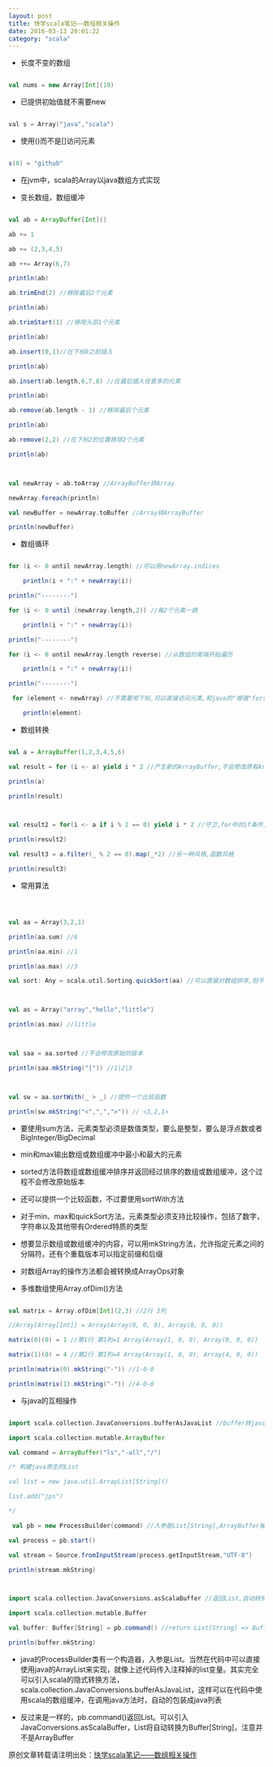 ```yaml
---
layout: post
title: 快学scala笔记——数组相关操作
date: 2016-03-13 20:01:22
category: "scala"
---
```


- 长度不变的数组

```scala

val nums = new Array[Int](10)

```

- 已提供初始值就不需要new

```scala

﻿val s = Array("java","scala")

```

- 使用()而不是[]访问元素

```scala

s(0) = "github"

```

- 在jvm中，scala的Array以java数组方式实现

- 变长数组，数组缓冲

```scala

val ab = ArrayBuffer[Int]()

ab += 1

ab += (2,3,4,5)

ab ++= Array(6,7)

println(ab)

ab.trimEnd(2) //移除最后2个元素

println(ab)

ab.trimStart(1) //移除头部1个元素

println(ab)

ab.insert(0,1)//在下标0之前插入

println(ab)

ab.insert(ab.length,6,7,8) //在最后插入任意多的元素

println(ab)

ab.remove(ab.length - 1) //移除最后个元素

println(ab)

ab.remove(2,2) //在下标2的位置移除2个元素

println(ab)



val newArray = ab.toArray //ArrayBuffer转Array

newArray.foreach(println)

val newBuffer = newArray.toBuffer //Array转ArrayBuffer

println(newBuffer)

```

- 数组循环

```scala

for (i <- 0 until newArray.length) //可以用newArray.indices

    println(i + ":" + newArray(i))

println("--------")

for (i <- 0 until (newArray.length,2)) //每2个元素一跳

    println(i + ":" + newArray(i))

println("--------")

for (i <- 0 until newArray.length reverse) //从数组的尾端开始遍历

    println(i + ":" + newArray(i))

println("--------")

 for (element <- newArray) //不需要用下标,可以直接访问元素,和java的"增强"for循环相似

    println(element)

```

- 数组转换

```scala

val a = ArrayBuffer(1,2,3,4,5,6)

val result = for (i <- a) yield i * 2 //产生新的ArrayBuffer,不会修改原有ArrayBuffer

println(a)

println(result)



val result2 = for(i <- a if i % 2 == 0) yield i * 2 //守卫,for中的if条件,对偶数翻倍

println(result2)

val result3 = a.filter(_ % 2 == 0).map(_*2) //另一种风格,函数风格

println(result3)

```

- 常用算法

```scala



val aa = Array(3,2,1)

println(aa.sum) //6

println(aa.min) //1

println(aa.max) //3

val sort: Any = scala.util.Sorting.quickSort(aa) //可以直接对数组排序,但不能对数组缓冲排序



val as = Array("array","hello","little")

println(as.max) //little



val saa = aa.sorted //不会修改原始的版本

println(saa.mkString("|")) //1|2|3



val sw = aa.sortWith(_ > _) //提供一个比较函数

println(sw.mkString("<",",",">")) // <3,2,1>

```

- 要使用sum方法，元素类型必须是数值类型，要么是整型，要么是浮点数或者BigInteger/BigDecimal

- min和max输出数组或数组缓冲中最小和最大的元素

- sorted方法将数组或数组缓冲排序并返回经过排序的数组或数组缓冲，这个过程不会修改原始版本

- 还可以提供一个比较函数，不过要使用sortWith方法

- 对于min、max和quickSort方法，元素类型必须支持比较操作，包括了数字，字符串以及其他带有Ordered特质的类型

- 想要显示数组或数组缓冲的内容，可以用mkString方法，允许指定元素之间的分隔符。还有个重载版本可以指定前缀和后缀

- 对数组Array的操作方法都会被转换成ArrayOps对象

- 多维数组使用Array.ofDim()方法

```scala

val matrix = Array.ofDim[Int](2,3) //2行 3列

//Array[Array[Int]] = Array(Array(0, 0, 0), Array(0, 0, 0))

matrix(0)(0) = 1 //第1行 第1列=1 Array(Array(1, 0, 0), Array(0, 0, 0))

matrix(1)(0) = 4 //第2行 第1列=4 Array(Array(1, 0, 0), Array(4, 0, 0))

println(matrix(0).mkString("-")) //1-0-0

println(matrix(1).mkString("-")) //4-0-0

```

- 与java的互相操作

```scala

import scala.collection.JavaConversions.bufferAsJavaList //buffer转javaList

import scala.collection.mutable.ArrayBuffer

val command = ArrayBuffer("ls","-all","/")

/* 构建java原生的List

val list = new java.util.ArrayList[String]()

list.add("jps")

*/

 val pb = new ProcessBuilder(command) //入参是List[String],ArrayBuffer被隐式转换成java的List

val process = pb.start()

val stream = Source.fromInputStream(process.getInputStream,"UTF-8")

println(stream.mkString)



import scala.collection.JavaConversions.asScalaBuffer //返回List,自动转换成一个Buffer,注意不是ArrayBuffer

import scala.collection.mutable.Buffer

val buffer: Buffer[String] = pb.command() //return List[String] => Buffer[String]

println(buffer.mkString)

```

- java的ProcessBuilder类有一个构造器，入参是List<String>。当然在代码中可以直接使用java的ArrayList来实现，就像上述代码传入注释掉的list变量。其实完全可以引入scala的隐式转换方法，scala.collection.JavaConversions.bufferAsJavaList，这样可以在代码中使用scala的数组缓冲，在调用java方法时，自动的包装成java列表

- 反过来是一样的，pb.command()返回List<String>。可以引入JavaConversions.asScalaBuffer，List<String>将自动转换为Buffer[String]，注意并不是ArrayBuffer


原创文章转载请注明出处：[快学scala笔记——数组相关操作](http://9leg.com/scala/2016/03/13/scala-for-the-impatient-04.html)